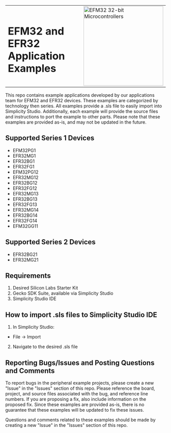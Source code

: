 <table border="0">
  <tr>
    <td align="left" valign="middle">
    <h1>EFM32 and EFR32<br/>Application Examples</h1>
  </td>
  <td align="left" valign="middle">
    <a href="https://www.silabs.com/products/wireless">
      <img src="http://pages.silabs.com/rs/634-SLU-379/images/WGX-transparent.png"  title="Silicon Labs Gecko and Wireless Gecko MCUs" alt="EFM32 32-bit Microcontrollers" width="250"/>
    </a>
  </td>
  </tr>
</table>

This repo contains example applications developed by our applications team for EFM32 and EFR32 devices. These examples are categorized by technology then series. All examples provide a .sls file to easily import into Simplicity Studio. Additionally, each example will provide the source files and instructions to port the example to other parts. Please note that these examples are provided as-is, and may not be updated in the future.

## Supported Series 1 Devices ##
- EFM32PG1
- EFR32MG1
- EFR32BG1
- EFR32FG1
- EFM32PG12
- EFR32MG12
- EFR32BG12
- EFR32FG12
- EFR32MG13
- EFR32BG13
- EFR32FG13
- EFR32MG14
- EFR32BG14
- EFR32FG14
- EFM32GG11

## Supported Series 2 Devices ##
- EFR32BG21
- EFR32MG21

## Requirements ##
1. Desired Silicon Labs Starter Kit
2. Gecko SDK Suite, available via Simplicity Studio
3. Simplicity Studio IDE

## How to import .sls files to Simplicity Studio IDE ##
1. In Simplicity Studio: 
  - File -> Import
2. Navigate to the desired .sls file


## Reporting Bugs/Issues and Posting Questions and Comments ##

To report bugs in the peripheral example projects, please create a new "Issue" in the "Issues" section of this repo.  Please reference the board, project, and source files associated with the bug, and reference line numbers.  If you are proposing a fix, also include information on the proposed fix.  Since these examples are provided as-is, there is no guarantee that these examples will be updated to fix these issues.

Questions and comments related to these examples should be made by creating a new "Issue" in the "Issues" section of this repo.